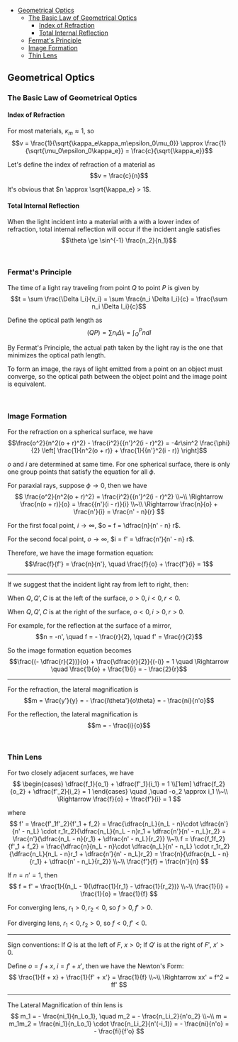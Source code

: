 
- [Geometrical Optics](#geometrical-optics)
  - [The Basic Law of Geometrical Optics](#the-basic-law-of-geometrical-optics)
    - [Index of Refraction](#index-of-refraction)
    - [Total Internal Reflection](#total-internal-reflection)
  - [Fermat's Principle](#fermats-principle)
  - [Image Formation](#image-formation)
  - [Thin Lens](#thin-lens)




## Geometrical Optics
### The Basic Law of Geometrical Optics
#### Index of Refraction
For most materials, $\kappa_m \approx 1$, so $$v = \frac{1}{\sqrt{\kappa_e\kappa_m\epsilon_0\mu_0}} \approx \frac{1}{\sqrt{\mu_0\epsilon_0\kappa_e}} = \frac{c}{\sqrt{\kappa_e}}$$

Let's define the index of refraction of a material as $$v = \frac{c}{n}$$

It's obvious that $n \approx \sqrt{\kappa_e} > 1$.

#### Total Internal Reflection
When the light incident into a material with a with a lower index of refraction, total internal reflection will occur if the incident angle satisfies $$\theta \ge \sin^{-1} \frac{n_2}{n_1}$$






<br>

### Fermat's Principle
The time of a light ray traveling from point $Q$ to point $P$ is given by
$$t = \sum \frac{\Delta l_i}{v_i} = \sum \frac{n_i \Delta l_i}{c} = \frac{\sum n_i \Delta l_i}{c}$$

Define the optical path length as $$(QP) = \sum n_i \Delta l_i = \int_Q^P ndl$$

By Fermat's Principle, the actual path taken by the light ray is the one that minimizes the optical path length.

To form an image, the rays of light emitted from a point on an object must converge, so the optical path between the object point and the image point is equivalent.







<br>

### Image Formation
For the refraction on a spherical surface, we have $$\frac{o^2}{n^2(o + r)^2} - \frac{i^2}{{n'}^2(i - r)^2} = -4r\sin^2 \frac{\phi}{2} \left[ \frac{1}{n^2(o + r)} + \frac{1}{{n'}^2(i - r)} \right]$$

$o$ and $i$ are determined at same time. For one spherical surface, there is only one group points that satisfy the equation for all $\phi$.

For paraxial rays, suppose $\phi \rightarrow 0$, then we have 
$$
\frac{o^2}{n^2(o + r)^2} = \frac{i^2}{{n'}^2(i - r)^2} \\~\\
\Rightarrow \frac{n(o + r)}{o} = \frac{{n'}(i - r)}{i} \\~\\
\Rightarrow \frac{n}{o} + \frac{n'}{i} = \frac{n' - n}{r}
$$

For the first focal point, $i \rightarrow \infty$, $o = f = \dfrac{n}{n' - n} r$.

For the second focal point, $o \rightarrow \infty$, $i = f' = \dfrac{n'}{n' - n} r$.

Therefore, we have the image formation equation: $$\frac{f}{f'} = \frac{n}{n'}, \quad \frac{f}{o} + \frac{f'}{i} = 1$$

---
If we suggest that the incident light ray from left to right, then:

When $Q, Q', C$ is at the left of the surface, $o > 0, i < 0, r < 0$.

When $Q, Q', C$ is at the right of the surface, $o < 0, i > 0, r > 0$.

For example, for the reflection at the surface of a mirror, $$n = -n', \quad f = - \frac{r}{2}, \quad f' = \frac{r}{2}$$

So the image formation equation becomes $$\frac{(- \dfrac{r}{2})}{o} + \frac{\dfrac{r}{2}}{(-i)} = 1 \quad \Rightarrow \quad \frac{1}{o} + \frac{1}{i} = - \frac{2}{r}$$

---
For the refraction, the lateral magnification is $$m = \frac{y'}{y} = - \frac{i\theta'}{o\theta} = - \frac{ni}{n'o}$$

For the reflection, the lateral magnification is $$m = - \frac{i}{o}$$







<br>

### Thin Lens
For two closely adjacent surfaces, we have 
$$
\begin{cases}
  \dfrac{f_1}{o_1} + \dfrac{f'_1}{i_1} = 1 \\[1em]
  \dfrac{f_2}{o_2} + \dfrac{f'_2}{i_2} = 1
\end{cases}
\quad ,\quad -o_2 \approx i_1 \\~\\
\Rightarrow \frac{f}{o} + \frac{f'}{i} = 1
$$

where
$$
f' = \frac{f'_1f'_2}{f'_1 + f_2} = \frac{\dfrac{n_L}{n_L - n}\cdot \dfrac{n'}{n' - n_L} \cdot r_1r_2}{\dfrac{n_L}{n_L - n}r_1 + \dfrac{n'}{n' - n_L}r_2} = \frac{n'}{\dfrac{n_L - n}{r_1} + \dfrac{n' - n_L}{r_2}} \\~\\
f = \frac{f_1f_2}{f'_1 + f_2} = \frac{\dfrac{n}{n_L - n}\cdot \dfrac{n_L}{n' - n_L} \cdot r_1r_2}{\dfrac{n_L}{n_L - n}r_1 + \dfrac{n'}{n' - n_L}r_2} = \frac{n}{\dfrac{n_L - n}{r_1} + \dfrac{n' - n_L}{r_2}} \\~\\
\frac{f'}{f} = \frac{n'}{n}
$$

If $n = n' = 1$, then 
$$
f = f' = \frac{1}{(n_L - 1)(\dfrac{1}{r_1} - \dfrac{1}{r_2})} \\~\\
\frac{1}{i} + \frac{1}{o} = \frac{1}{f}
$$

For converging lens, $r_1 > 0, r_2 < 0$, so $f > 0, f' > 0$.

For diverging lens, $r_1 < 0, r_2 > 0$, so $f < 0, f' < 0$.

---
Sign conventions: If $Q$ is at the left of $F$, $x > 0$; If $Q'$ is at the right of $F'$, $x' > 0$.

Define $o = f + x$, $i = f' + x'$, then we have the Newton's Form:
$$
\frac{1}{f + x} + \frac{1}{f' + x'} = \frac{1}{f} \\~\\
\Rightarrow xx' = f^2 = ff'
$$

---
The Lateral Magnification of thin lens is
$$
m_1 = - \frac{ni_1}{n_Lo_1}, \quad m_2 = - \frac{n_Li_2}{n'o_2} \\~\\
m = m_1m_2 = \frac{ni_1}{n_Lo_1} \cdot \frac{n_Li_2}{n'(-i_1)} = - \frac{ni}{n'o} = - \frac{fi}{f'o}
$$



